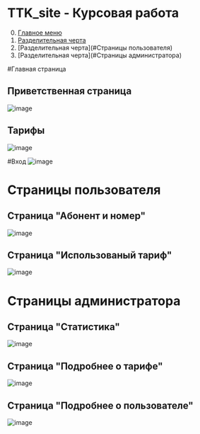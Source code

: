 # TTK_site - Курсовая работа

0. [Главное меню](#Главное-меню)
1. [Разделительная черта](#Вход)
2. [Разделительная черта](#Страницы пользователя)
3. [Разделительная черта](#Страницы администратора)

#Главная страница

## Приветственная страница
![image](https://user-images.githubusercontent.com/109274064/178940260-c5585d99-a49a-433c-bb03-282cf96f0923.png)

## Тарифы
![image](https://user-images.githubusercontent.com/109274064/178940533-34df8ee0-33b5-4c35-947a-665a0b33ef04.png)

#Вход
![image](https://user-images.githubusercontent.com/109274064/178940663-31b8b199-4c79-4209-8477-ba7c63ff56d3.png)

# Страницы пользователя
## Страница "Абонент и номер"
![image](https://user-images.githubusercontent.com/109274064/178940848-f8a246a8-a242-499e-b625-0db6a89d1bff.png)

## Страница "Использованый тариф"
![image](https://user-images.githubusercontent.com/109274064/178941039-adb0eb64-abb6-492c-ba2a-feaf2cb00431.png)

# Страницы администратора

## Страница "Статистика"
![image](https://user-images.githubusercontent.com/109274064/178941446-26867e1a-7525-41bf-826f-b3f3e17e6e95.png)

## Страница "Подробнее о тарифе"
![image](https://user-images.githubusercontent.com/109274064/178941797-452e205e-dff3-4418-add8-18b61da8df2b.png)

## Страница "Подробнее о пользователе"
![image](https://user-images.githubusercontent.com/109274064/178942312-910fae45-f114-4df4-bf4f-1f1ab91fb869.png)

